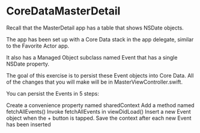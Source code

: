 # CoreDataMasterDetail

Recall that the MasterDetail app has a table that shows NSDate objects.

The app has been set up with a Core Data stack in the app delegate, similar to the Favorite Actor app.

It also has a Managed Object subclass named Event that has a single NSDate property.

The goal of this exercise is to persist these Event objects into Core Data. All of the changes that you will make will be in MasterViewController.swift.

You can persist the Events in 5 steps:

Create a convenience property named sharedContext
Add a method named fetchAllEvents()
Invoke fetchAllEvents in viewDidLoad()
Insert a new Event object when the + button is tapped.
Save the context after each new Event has been inserted
